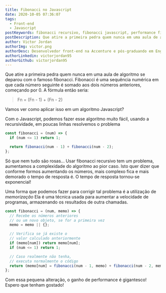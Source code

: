 ```yaml
---
title: Fibonacci no Javascript
date: 2020-10-05 07:36:07
tags:
  - Front-end
  - Javascript
postKeywords: fibonacci recursivo, fibonacci javascript, performance fibonacci, memorização javascript fibonacci, function fibo js, front-end, javascript, fibonacci algoritimo
postDescription: Que atire a primeira pedra quem nunca em uma aula de algoritmo se deparou com o famoso fibonacci. Fibonacci é uma sequência numérica em que cada número seguinte é somado aos dois números anteriores, começando por 0. Com o Javascript, podemos fazer esse algoritmo muito fácil, usando a recursividade, em poucas linhas resolvemos o problema
author: Victor Jordan
authorImg: victor.png
authorDesc: Desenvolvedor front-end na Accenture e pós-graduando em Engenharia de Software pela PUC-MG e formado em Banco de Dados pela Fatec, apaixonado por usabilidade, performance e UX!
authorLinkedin: victorjordan95
authorGithub: victorjordan95
---
```


Que atire a primeira pedra quem nunca em uma aula de algoritmo se deparou com o famoso fibonacci.
Fibonacci é uma sequência numérica em que cada número seguinte é somado aos dois números anteriores, começando por 0.
A fórmula então seria:

> Fn = (Fn - 1) + (Fn - 2)

Vamos ver como aplicar isso em um algoritmo Javascript?

<!-- more -->

Com o Javascript, podemos fazer esse algoritmo muito fácil, usando a recursividade, em poucas linhas resolvemos o problema

```javascript
const fibonacci = (num) => {
  if (num <= 1) return 1;

  return fibonacci(num - 1) + fibonacci(num - 2);
};
```

Só que nem tudo são rosas...
Usar fibonacci recursivo tem um problema, aumentamos a complexidade do algoritmo ao pior caso.
Isto quer dizer que conforme formos aumentando os números, mais complexo fica e mais demorado o tempo de resposta é.
O tempo de resposta tornou-se exponencial!

Uma forma que podemos fazer para corrigir tal problema é a utilização de _memorização_
Ela é uma técnica usada para aumentar a velocidade de programas, armazenando os resultados de outra chamadas.

```javascript
const fibonacci = (num, memo) => {
  // Recebe os números anteriores
  // ou um novo objeto, se for a primeira vez
  memo = memo || {};

  // Verifica se já existe o
  // valor calculado anteriormente
  if (memo[num]) return memo[num];
  if (num <= 1) return 1;

  // Caso realmente não tenha,
  // executa normalmente o código
  return (memo[num] = fibonacci(num - 1, memo) + fibonacci(num - 2, memo));
};
```

Com essa pequena alteração, o ganho de performance é gigantesco!
Espero que tenham gostado!
